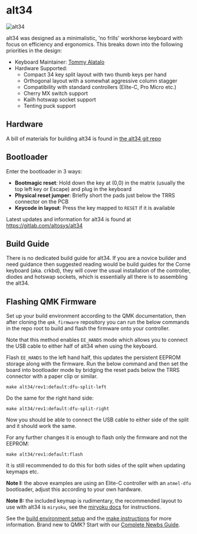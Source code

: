 # alt34

![alt34](https://i.imgur.com/GDv0dL0h.png)

alt34 was designed as a minimalistic, 'no frills' workhorse keyboard with focus on efficiency and ergonomics.
This breaks down into the following priorities in the design:

* Keyboard Maintainer: [Tommy Alatalo](https://github.com/altosys)
* Hardware Supported: 
   * Compact 34 key split layout with two thumb keys per hand
   * Orthogonal layout with a somewhat aggressive column stagger
   * Compatibility with standard controllers (Elite-C, Pro Micro etc.)
   * Cherry MX switch support
   * Kailh hotswap socket support
   * Tenting puck support

## Hardware

A bill of materials for building alt34 is found in [the alt34 git repo](https://gitlab.com/altosys/alt34)

## Bootloader

Enter the bootloader in 3 ways:

* **Bootmagic reset**: Hold down the key at (0,0) in the matrix (usually the top left key or Escape) and plug in the keyboard
* **Physical reset jumper**: Briefly short the pads just below the TRRS connector on the PCB
* **Keycode in layout**: Press the key mapped to `RESET` if it is available

Latest updates and information for alt34 is found at https://gitlab.com/altosys/alt34

## Build Guide

There is no dedicated build guide for alt34. If you are a novice builder and need guidance then suggested reading would be build guides for the Corne keyboard (aka. crkbd), they will cover the usual installation of the controller, diodes and hotswap sockets, which is essentially all there is to assembling the alt34.

## Flashing QMK Firmware

Set up your build environment according to the QMK documentation, then after cloning the `qmk_firmware` repository you can run the below commands in the repo root to build and flash the firmware onto your controller.

Note that this method enables `EE_HANDS` mode which allows you to connect the USB cable to either half of alt34 when using the keyboard.


Flash `EE_HANDS` to the left hand half, this updates the persistent EEPROM storage along with the firmware.
Run the below command and then set the board into bootloader mode by bridging the reset pads below the TRRS connector with a paper clip or similar.
```
make alt34/rev1:default:dfu-split-left
```

Do the same for the right hand side:
```
make alt34/rev1:default:dfu-split-right
```

Now you should be able to connect the USB cable to either side of the split and it should work the same.

For any further changes it is enough to flash only the firmware and not the EEPROM:
```
make alt34/rev1:default:flash
```

It is still recommended to do this for both sides of the split when updating keymaps etc.

**Note I:** the above examples are using an Elite-C controller with an `atmel-dfu` bootloader, adjust this according to your own hardware.

**Note II:** the included keymap is rudimentary, the recommended layout to use with alt34 is `miryoku`, see the [miryoku docs](https://github.com/manna-harbour/miryoku) for instructions.

See the [build environment setup](https://docs.qmk.fm/#/getting_started_build_tools) and the [make instructions](https://docs.qmk.fm/#/getting_started_make_guide) for more information. Brand new to QMK? Start with our [Complete Newbs Guide](https://docs.qmk.fm/#/newbs).
